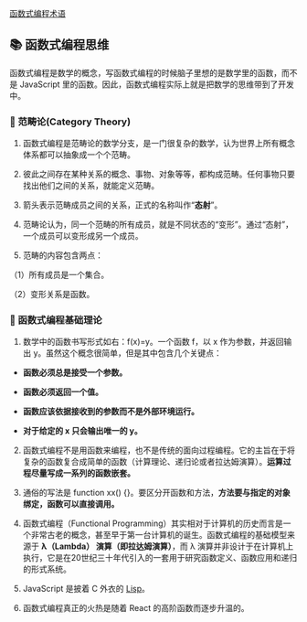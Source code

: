 [函数式编程术语](https://github.com/shfshanyue/fp-jargon-zh#product-type)

## :books: 函数式编程思维

函数式编程是数学的概念，写函数式编程的时候脑子里想的是数学里的函数，而不是 JavaScript 里的函数。因此，函数式编程实际上就是把数学的思维带到了开发中。

### :blue_book: 范畴论(Category Theory)

1. 函数式编程是范畴论的数学分支，是一门很复杂的数学，认为世界上所有概念体系都可以抽象成一个个范畴。

2. 彼此之间存在某种关系的概念、事物、对象等等，都构成范畴。任何事物只要找出他们之间的关系，就能定义范畴。

3. 箭头表示范畴成员之间的关系，正式的名称叫作“**态射**”。

4. 范畴论认为，同一个范畴的所有成员，就是不同状态的“变形”。通过“态射”，一个成员可以变形成另一个成员。

5. 范畴的内容包含两点：

（1）所有成员是一个集合。

（2）变形关系是函数。

### :blue_book: 函数式编程基础理论

1. 数学中的函数书写形式如右：f(x)=y。一个函数 f，以 x 作为参数，并返回输出 y。虽然这个概念很简单，但是其中包含几个关键点：

- **函数必须总是接受一个参数。**

- **函数必须返回一个值。**

- **函数应该依据接收到的参数而不是外部环境运行。**

- **对于给定的 x 只会输出唯一的 y。**

2. 函数式编程不是用函数来编程，也不是传统的面向过程编程。它的主旨在于将复杂的函数复合成简单的函数（计算理论、递归论或者拉达姆演算）。**运算过程尽量写成一系列的函数嵌套。**

3. 通俗的写法是 function xx() {}。要区分开函数和方法，**方法要与指定的对象绑定，函数可以直接调用。**

4. 函数式编程（Functional Programming）其实相对于计算机的历史而言是一个非常古老的概念，甚至早于第一台计算机的诞生。函数式编程的基础模型来源于 **λ（Lambda） 演算（即拉达姆演算）**，而 λ 演算并非设计于在计算机上执行，它是在20世纪三十年代引入的一套用于研究函数定义、函数应用和递归的形式系统。

5. JavaScript 是披着 C 外衣的 [Lisp](https://www.yiibai.com/lisp/lisp_overview.html)。

6. 函数式编程真正的火热是随着 React 的高阶函数而逐步升温的。